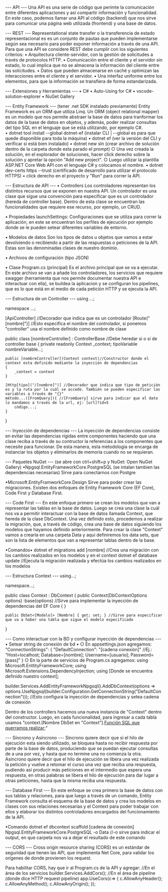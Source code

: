--- API ---
Una API es una serie de código que perimte la comunicación entre diferentes aplicaciones y así compartir información y funcionalidad. En este caso, podemos llamar una API al código (backend) que nos sirve para comunicar una página web utilizada (frontend) y una base de datos.

--- REST ---
Representational state transfer o la transferencia de estado representacional es es un conjunto de pautas que pueden implementarse según sea necesario para poder exponer información a través de una API. Para que una API se considere REST debe cumplir con los siguientes criterios:
	• Arquitectura cliente-servidor, con la gestión de solicitudes a través de protocolos HTTP.
	• Comunicación entre el cliente y el servidor sin estado, lo cual implica que no se almacena la información del cliente entre las solicitudes.
	• Datos que pueden almacenarse en caché y optimizan las interacciones entre el cliente y el servidor.
	• Una interfaz uniforme entre los elementos, para que la información se transfiera de forma estandarizada.

--- Extensiones y Herramientas ---
• C#
• Auto-Using for C#
• vscode-solution-explorer
• NuGet Gallery

--- Entity Framework --- (tener .net SDK instalado previamente)
Entity Framework es un ORM que utiliza Linq.
Un ORM (object relational mapper) es un modelo que nos permite abstraer la base de datos para tranformar los datos de la base de datos en objetos, y además, poder realizar consultas del tipo SQL en el lenguaje que se está utilizando, por ejemplo C#.  
• dotnet tool install --global dotnet-ef (instalar CLI | --global es para que quede disponible para toda la máquina)
• dotnet ef (ver la versión del CLI y verificar si está bien instalado)
• dotnet new sln (crear archivo de solución dentro de la carpeta donde esta parado el prompt)
	○ Una vez creada la solución, en el explorador de soluciones, hacer click derecho sobre la solución y apretar la opción "Add new project".
	○ Luego utilizar la plantilla ASP.NET Core Web API con el lenguaje C# y colocamos el nombre.
• dotnet dev-certs https --trust (certificado de desarrollo para utilizar el protocolo HTTPS)
• click derecho en el proyecto y "Run" para correr la API.

--- Estructura de API ---
• Controllers
Los controladores representan los distintos recursos que se exponen en nuestra API. Un controlador es una clase que sigue una convención para especificar que es un controlador (hereda de controller base). Dentro de esta clase se encuentran las funcionalidades que requiere ese recurso, por ejemplo, un CRUD.

• Propiedades
launchSettings: Configuraciones que se utiliza para correr la aplicación, en este se encuentran los perfiles de ejecución por ejemplo donde se le pueden setear diferentes variables de entorno.

• Modelos de datos
Son los tipos de datos u objetos que vamos a estar devolviendo o recibiendo a partir de las respuestas o peticiones de la API. Estas son las denominadas clases de nuestro dominio.

• Archivos de configuración (tipo JSON)

• Clase Program.cs (principal)
Es el archivo principal que se va a ejecutar. En este archivo se van a añade los controladores, los servicios que requiere swagger (herramienta que nos permite documentar nuestra API e interactuar con ella), se buildea la aplicacion y se configuran los pipelines, que es lo que está en el medio de cada petición HTTP y se ejecuta la API.

--- Estructura de un Controller ---
using ...;

namespace ...;

[ApiController] //Decorador que indica que es un controlador
[Route("[nombre]")] //Esto especifica el nombre del controlador, si ponemos "controller" usa el nombre definido como nombre de clase
 
public class [nombreController] : ControllerBase //Debe heredar si o sí de controller base
{
	private readonly Context _context;
	tipoVariable nombreVariable...;

	public [nombreController](Context context)//Constructor donde el context esta definido mediante la inyección de dependencias
	{
		_context = context
	} 

	[Http[tipo]("/[nombre]")] //Decorador que indica que tipo de petición es y la ruta por la cuál se accede. También se pueden especificar las variables a través de "{}"
	método...([FromQuery]){ //[FromQuery] sirve para indicar que el dato lo mandamos a través de la url, ej: [url]?id=5
		código...;
	}
}

--- Inyección de dependencias ---
La inyección de dependencias consiste en evitar las dependencias rígidas entre componentes haciendo que una clase reciba a través de su contructor la referencias a los componentes que necesite para funcionar. De esta manera, esta metodología se encarga de instanciar los objetos y eliminarlos de memoria cuando no se requieran.

--- Paquetes NuGet --- (se abre con ctrl+shift+p y NuGet: Open NuGet Gallery)
•Npgsql.EntityFrameworkCore.PostgreSQL (se intalan tambien las dependencias necesarias)
  Sirve para conectarnos con Postgre

•Microsoft.EntityFramworkCore.Design
  Sirve para poder crear las migraciones. Existen dos enfoques de Entity Framework Core (EF Core), Code First y Database First.

--- Code First ---
En este enfoque primero se crean los modelos que van a representar las tablas en la base de datos. Luego se crea una clase la cuál nos va a permitir interactuar con la base de datos llamada Context, que hereda de la clase DbContext. Una vez definido esto, procedemos a realizar la migración, que, a través de código, crea una base de datos siguiendo los modelos que hayamos definido anteriormente.
Para crear la clase "Context" vamos a crearla en una carpeta Data y aqui definiremos los data sets, que son la lista de elementos que van a representar tablas dentro de la base.

•Comandos•
	dotnet ef migrations add [nombre] //Crea una migración con los cambios realizados en los modelos y en el context
	dotnet ef database update //Ejecuta la migración realizada y efectúa los cambios realizados en los modelos

--- Estructura Context ---
using...;

namespace...;

public class Context : DbContext
{
	public Context(DbContextOptions options) :base(options) //Sirve para implementar la inyección de dependencias del EF Core
	{
	}

	public DbSet<[Modelo]> [Nombre] { get; set; } //Sirve para especificar que va a haber una tabla que sigue el modelo especificado

}


--- Como interactuar con la BD y configurar inyección de dependencias ---
• Setear string de conexión de bd •
○ En appsettings.json agregamos:
"ConnectionStrings": {
	"DefaultConnection": "[cadena conexión]" //Ej.: "Host=localhost; Database=[nombre]; Username=[usuario]; Password=[pass]"
}
○ En la parte de servicios de Program.cs agregamos:
using Microsoft.EnttityFrameworkCore;
using Microsoft.Extensions.DependencyInjection;
using [Donde se encuentra definido nuestro context];

builder.Services.AddEntityFrameworkNpgsql().AddDbContext<Context>(options => options.UseNpgsql(builder.Configuration.GetConnectionString("DefaultConnection"))); //Esto configura la inyección de dependencias y setea cadena de conexión

Dentro de los controllers hacemos una nueva instancia de "Context" dentro del constructor.
Luego, en cada funcionalidad, para ingresar a cada tabla usamos "context.[Nombre DbSet en "Context"].[Función SQL que querramos realizar]();"

--- Síncrono y Asíncrono ---
Síncrono quiere decir que si el hilo de ejecución esta siendo utilizado, se bloquea hasta no recibir respuesta por parte de la base de datos, produciendo que se puedan ejecutar consultas de a una por vez, y hasta que no termine una no comienza la otra.
Asíncrono quiere decir que el hilo de ejecución se libera una vez realizada la petición y vuelve a retomar el curso una vez que reciba una respuesta, pudiendo así producir más peticiones en el intermedio que espera una respuesta, en otras palabras se libera el hilo de ejecución para dar lugar a otras peticiones, hasta que la misma reciba una respuesta.

--- Database First ---
En este enfoque se crea primero la base de datos con sus tablas y relaciones, para que luego a través de un comando, Entity Framework consulta el esquema de la base de datos y crea los modelos en clases con sus relaciones necesarias y el Context para poder trabajar con ellos y elaborar los distintos controladores encargados del funcionamiento de la API.

•Comando
dotnet ef dbcontext scaffold [cadena de conexión] Npgsql.EntityFrameworkCore.PostgreSQL -o Data //-o sirve para indicar el output, en que carpeta nos va a dejar el resultado de este comando

--- CORS ---
Cross origin resource sharing (CORS) es un estándar de seguridad que tienen las API, que implementa Net Core, para validar los orígenes de donde provienen los request.

Para habilitar CORS, hay que ir al Program.cs de la API y agregar:
//En el área de los servicios
builder.Services.AddCors();
//En el área de pipeline (donde dice HTTP request pipeline)
app.UseCors(c=>
{
	c.AllowAnyHeader();
	c.AllowAnyMethod();
	c.AllowAnyOrigin();
});
